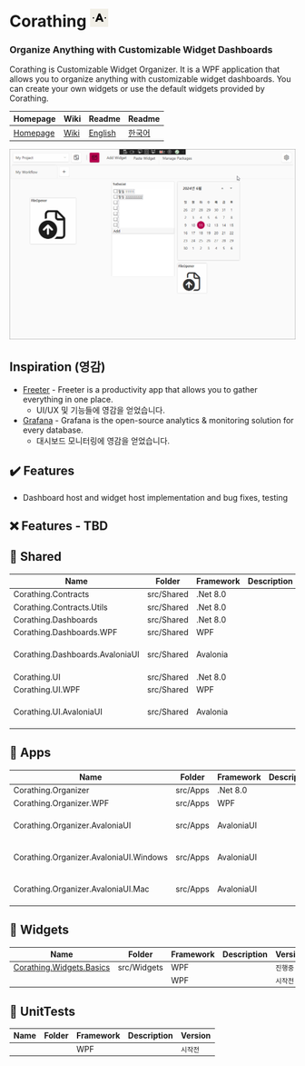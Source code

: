 # Corathing <img src="docs/images/logo_256.png" alt="drawing" width="32"/> 
### Organize Anything with Customizable Widget Dashboards 

Corathing is Customizable Widget Organizer. It is a WPF application that allows you to organize anything with customizable widget dashboards. You can create your own widgets or use the default widgets provided by Corathing.

| Homepage |  Wiki |Readme | Readme |
| --- | --- | --- | --- |
|  [Homepage](https://corathing.com) | [Wiki](https://github.com/dogzz9445/Corathing/wiki/Home) | [English](README.md) | [한국어](README_KR.md) | 

![sample](docs/images/version0.0.9.gif)

## Inspiration (영감)
- [Freeter](https://github.com/FreeterApp/Freeter) - Freeter is a productivity app that allows you to gather everything in one place.
  - UI/UX 및 기능들에 영감을 얻었습니다.
- [Grafana](https://grafana.com/) - Grafana is the open-source analytics & monitoring solution for every database.
  - 대시보드 모니터링에 영감을 얻었습니다.

✔️ Features
-
- Dashboard host and widget host implementation and bug fixes, testing

❌ Features - TBD
- 

📁 Shared
-
| Name| Folder |Framework | Description | Version
| --- | --- | --- | --- | --- |
| Corathing.Contracts | src/Shared | .Net 8.0 |  | ```진행중```
| Corathing.Contracts.Utils | src/Shared | .Net 8.0 |  | ```진행중```
| Corathing.Dashboards | src/Shared | .Net 8.0 |  | ```진행중```
| Corathing.Dashboards.WPF | src/Shared | WPF |  | ```진행중```
| Corathing.Dashboards.AvaloniaUI | src/Shared | Avalonia |  | ```시작전 Roadmap 3```
| Corathing.UI | src/Shared | .Net 8.0 |  | ```진행중```
| Corathing.UI.WPF | src/Shared | WPF |  | ```진행중```
| Corathing.UI.AvaloniaUI | src/Shared | Avalonia |  | ```시작전 Roadmap 3```


📁 Apps
-
| Name| Folder |Framework | Description | Version
| --- | --- | --- | --- | --- |
| Corathing.Organizer | src/Apps | .Net 8.0 |  | ```진행중```
| Corathing.Organizer.WPF | src/Apps | WPF |  | ```진행중```
| Corathing.Organizer.AvaloniaUI | src/Apps | AvaloniaUI |  | ```시작전 Roadmap 3```
| Corathing.Organizer.AvaloniaUI.Windows | src/Apps | AvaloniaUI |  | ```시작전 Roadmap 3```
| Corathing.Organizer.AvaloniaUI.Mac | src/Apps | AvaloniaUI |  | ```시작전 Roadmap 3```


📁 Widgets
-
| Name| Folder |Framework | Description | Version
| --- | --- | --- | --- | --- |
| [Corathing.Widgets.Basics](src/Widgets/Corathing.Widgets.Basics/README.md) | src/Widgets | WPF |  | ```진행중```
|  |  | WPF |  | ```시작전```

📁 UnitTests
-
| Name| Folder |Framework | Description | Version
| --- | --- | --- | --- | --- |
|  |  | WPF |  | ```시작전```

